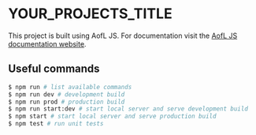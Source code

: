 # YOUR_PROJECTS_TITLE

This project is built using AofL JS. For documentation visit the <a href="https://ageoflearning.github.io/aofl/" target="_blank" rel="noopener noreferrer">AofL JS documentation website</a>.

## Useful commands
```bash
$ npm run # list available commands
$ npm run dev # development build
$ npm run prod # production build
$ npm run start:dev # start local server and serve development build
$ npm start # start local server and serve production build
$ npm test # run unit tests
```
